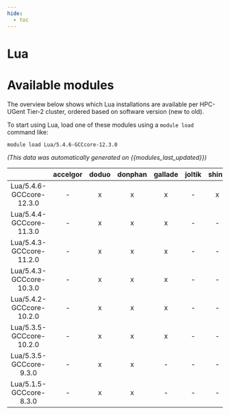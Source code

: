 ```yaml
---
hide:
  - toc
---
```


Lua
===

# Available modules


The overview below shows which Lua installations are available per HPC-UGent Tier-2 cluster, ordered based on software version (new to old).

To start using Lua, load one of these modules using a `module load` command like:

```shell
module load Lua/5.4.6-GCCcore-12.3.0
```

*(This data was automatically generated on {{modules_last_updated}})*  

| |accelgor|doduo|donphan|gallade|joltik|shinx|skitty|
| :---: | :---: | :---: | :---: | :---: | :---: | :---: | :---: |
|Lua/5.4.6-GCCcore-12.3.0|-|x|x|x|-|x|x|
|Lua/5.4.4-GCCcore-11.3.0|-|x|x|x|-|-|-|
|Lua/5.4.3-GCCcore-11.2.0|-|x|x|x|-|-|-|
|Lua/5.4.3-GCCcore-10.3.0|-|x|x|x|-|-|-|
|Lua/5.4.2-GCCcore-10.2.0|-|x|x|x|-|-|-|
|Lua/5.3.5-GCCcore-10.2.0|-|x|x|x|-|-|-|
|Lua/5.3.5-GCCcore-9.3.0|-|x|x|-|-|-|-|
|Lua/5.1.5-GCCcore-8.3.0|-|x|x|-|-|-|-|
